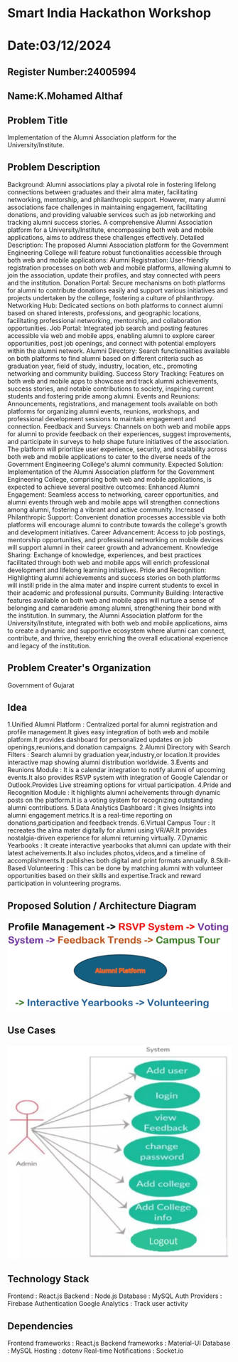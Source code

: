 # Smart India Hackathon Workshop
# Date:03/12/2024
## Register Number:24005994
## Name:K.Mohamed Althaf

## Problem Title
Implementation of the Alumni Association platform for the University/Institute.
## Problem Description
Background: Alumni associations play a pivotal role in fostering lifelong connections between graduates and their alma mater, facilitating networking, mentorship, and philanthropic support. However, many alumni associations face challenges in maintaining engagement, facilitating donations, and providing valuable services such as job networking and tracking alumni success stories. A comprehensive Alumni Association platform for a University/Institute, encompassing both web and mobile applications, aims to address these challenges effectively. Detailed Description: The proposed Alumni Association platform for the Government Engineering College will feature robust functionalities accessible through both web and mobile applications: Alumni Registration: User-friendly registration processes on both web and mobile platforms, allowing alumni to join the association, update their profiles, and stay connected with peers and the institution. Donation Portal: Secure mechanisms on both platforms for alumni to contribute donations easily and support various initiatives and projects undertaken by the college, fostering a culture of philanthropy. Networking Hub: Dedicated sections on both platforms to connect alumni based on shared interests, professions, and geographic locations, facilitating professional networking, mentorship, and collaboration opportunities. Job Portal: Integrated job search and posting features accessible via web and mobile apps, enabling alumni to explore career opportunities, post job openings, and connect with potential employers within the alumni network. Alumni Directory: Search functionalities available on both platforms to find alumni based on different criteria such as graduation year, field of study, industry, location, etc., promoting networking and community building. Success Story Tracking: Features on both web and mobile apps to showcase and track alumni achievements, success stories, and notable contributions to society, inspiring current students and fostering pride among alumni. Events and Reunions: Announcements, registrations, and management tools available on both platforms for organizing alumni events, reunions, workshops, and professional development sessions to maintain engagement and connection. Feedback and Surveys: Channels on both web and mobile apps for alumni to provide feedback on their experiences, suggest improvements, and participate in surveys to help shape future initiatives of the association. The platform will prioritize user experience, security, and scalability across both web and mobile applications to cater to the diverse needs of the Government Engineering College's alumni community. Expected Solution: Implementation of the Alumni Association platform for the Government Engineering College, comprising both web and mobile applications, is expected to achieve several positive outcomes: Enhanced Alumni Engagement: Seamless access to networking, career opportunities, and alumni events through web and mobile apps will strengthen connections among alumni, fostering a vibrant and active community. Increased Philanthropic Support: Convenient donation processes accessible via both platforms will encourage alumni to contribute towards the college's growth and development initiatives. Career Advancement: Access to job postings, mentorship opportunities, and professional networking on mobile devices will support alumni in their career growth and advancement. Knowledge Sharing: Exchange of knowledge, experiences, and best practices facilitated through both web and mobile apps will enrich professional development and lifelong learning initiatives. Pride and Recognition: Highlighting alumni achievements and success stories on both platforms will instill pride in the alma mater and inspire current students to excel in their academic and professional pursuits. Community Building: Interactive features available on both web and mobile apps will nurture a sense of belonging and camaraderie among alumni, strengthening their bond with the institution. In summary, the Alumni Association platform for the University/Institute, integrated with both web and mobile applications, aims to create a dynamic and supportive ecosystem where alumni can connect, contribute, and thrive, thereby enriching the overall educational experience and legacy of the institution.
## Problem Creater's Organization
Government of Gujarat

## Idea
1.Unified Alumni Platform : Centralized portal for alumni registration and profile management.It gives easy integration of both web and mobile platform.It provides dashboard for personalized updates on job openings,reunions,and donation campaigns.
2.Alumni Directory with Search Filters : Search alumni  by graduation year,industry,or location.It provides interactive map showing alumni distribution worldwide.
3.Events and Reunions Module : It is a calendar integration to notify alumni of upcoming events.It also provides RSVP system with integration of Google Calendar or Outlook.Provides Live streaming options for virtual participation.
4.Pride and Recognition Module : It highlights alumni acheivements through dynamic posts on the platform.It is a voting system for recognizing outstanding alumni contributions.
5.Data Analytics Dashboard : It gives Insights into alumni engagement metrics.It is a real-time reporting on donations,participation and feedback trends.
6.Virtual Campus Tour : It recreates the alma mater digitally for alumni using VR/AR.It provides nostalgia-driven experience for alumni returning virtually.
7.Dynamic Yearbooks : It create interactive yearbooks that alumni can update with their latest acheivements.It also includes photos,videos,and a timeline of accomplishments.It publishes both digital and print formats annually.
8.Skill-Based Volunteering : This can be done by matching alumni with volunteer opportunities based on their skills and expertise.Track and reward participation in volunteering programs. 

## Proposed Solution / Architecture Diagram
![alt text](7dad5dd6-3fc8-4bf6-aa94-32238151cb0f.jpg)

## Use Cases
![alt text](bc612b11-b83a-47af-bc11-d7c82fc0740c.jpg)

## Technology Stack
Frontend : React.js
Backend : Node.js
Database : MySQL
Auth Providers : Firebase Authentication
Google Analytics : Track user activity

## Dependencies
Frontend frameworks : React.js
Backend frameworks : Material-UI
Database : MySQL
Hosting : dotenv
Real-time Notifications : Socket.io



